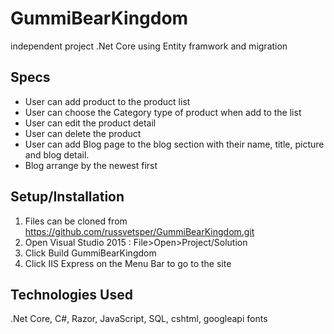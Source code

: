 # GummiBearKingdom
independent project 
 .Net Core  using Entity framwork and migration



## Specs
 * User can add product to the product list
 * User can choose the Category type of product when add to the list
 * User can edit the product detail
 * User can delete the product 
 * User can add Blog page to the blog section with their name, title, picture and blog detail.
 * Blog arrange by the newest first
 
 

## Setup/Installation
1. Files can be cloned from https://github.com/russvetsper/GummiBearKingdom.git 
2. Open Visual Studio 2015 : File>Open>Project/Solution
3. Click Build GummiBearKingdom 
4. Click IIS Express on the Menu Bar to go to the site



## Technologies Used

.Net Core, C#, Razor, JavaScript, SQL, cshtml, googleapi fonts

